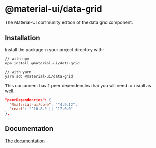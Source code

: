 # @material-ui/data-grid

The Material-UI community edition of the data grid component.

## Installation

Install the package in your project directory with:

```sh
// with npm
npm install @material-ui/data-grid

// with yarn
yarn add @material-ui/data-grid
```

This component has 2 peer dependencies that you will need to install as well.

```json
"peerDependencies": {
  "@material-ui/core": "^4.9.12",
  "react": "^16.8.0 || ^17.0.0"
},
```

## Documentation

[The documentation](https://material-ui.com/components/data-grid/)
